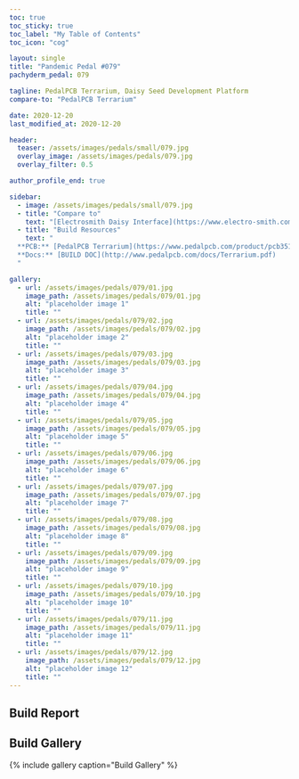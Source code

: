 ```yaml
---
toc: true
toc_sticky: true
toc_label: "My Table of Contents"
toc_icon: "cog"

layout: single
title: "Pandemic Pedal #079"
pachyderm_pedal: 079

tagline: PedalPCB Terrarium, Daisy Seed Development Platform 
compare-to: "PedalPCB Terrarium"

date: 2020-12-20
last_modified_at: 2020-12-20

header:
  teaser: /assets/images/pedals/small/079.jpg
  overlay_image: /assets/images/pedals/079.jpg
  overlay_filter: 0.5

author_profile_end: true

sidebar:
  - image: /assets/images/pedals/small/079.jpg
  - title: "Compare to"
    text: "[Electrosmith Daisy Interface](https://www.electro-smith.com/daisy/daisy)"
  - title: "Build Resources"
    text: "
  **PCB:** [PedalPCB Terrarium](https://www.pedalpcb.com/product/pcb351/)<br>
  **Docs:** [BUILD DOC](http://www.pedalpcb.com/docs/Terrarium.pdf)
  "

gallery:
  - url: /assets/images/pedals/079/01.jpg
    image_path: /assets/images/pedals/079/01.jpg
    alt: "placeholder image 1"
    title: ""
  - url: /assets/images/pedals/079/02.jpg
    image_path: /assets/images/pedals/079/02.jpg
    alt: "placeholder image 2"
    title: ""
  - url: /assets/images/pedals/079/03.jpg
    image_path: /assets/images/pedals/079/03.jpg
    alt: "placeholder image 3"
    title: ""
  - url: /assets/images/pedals/079/04.jpg
    image_path: /assets/images/pedals/079/04.jpg
    alt: "placeholder image 4"
    title: ""
  - url: /assets/images/pedals/079/05.jpg
    image_path: /assets/images/pedals/079/05.jpg
    alt: "placeholder image 5"
    title: ""
  - url: /assets/images/pedals/079/06.jpg
    image_path: /assets/images/pedals/079/06.jpg
    alt: "placeholder image 6"
    title: ""
  - url: /assets/images/pedals/079/07.jpg
    image_path: /assets/images/pedals/079/07.jpg
    alt: "placeholder image 7"
    title: ""
  - url: /assets/images/pedals/079/08.jpg
    image_path: /assets/images/pedals/079/08.jpg
    alt: "placeholder image 8"
    title: ""
  - url: /assets/images/pedals/079/09.jpg
    image_path: /assets/images/pedals/079/09.jpg
    alt: "placeholder image 9"
    title: ""
  - url: /assets/images/pedals/079/10.jpg
    image_path: /assets/images/pedals/079/10.jpg
    alt: "placeholder image 10"
    title: ""
  - url: /assets/images/pedals/079/11.jpg
    image_path: /assets/images/pedals/079/11.jpg
    alt: "placeholder image 11"
    title: ""
  - url: /assets/images/pedals/079/12.jpg
    image_path: /assets/images/pedals/079/12.jpg
    alt: "placeholder image 12"
    title: ""
---
```


## Build Report

## Build Gallery

{% include gallery caption="Build Gallery" %}